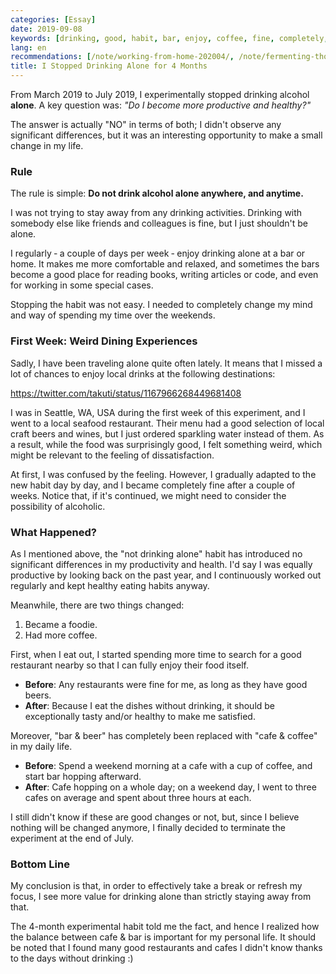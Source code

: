 ```yaml
---
categories: [Essay]
date: 2019-09-08
keywords: [drinking, good, habit, bar, enjoy, coffee, fine, completely, day, healthy]
lang: en
recommendations: [/note/working-from-home-202004/, /note/fermenting-thoughts/, /note/resume-in-html/]
title: I Stopped Drinking Alone for 4 Months
---
```


From March 2019 to July 2019, I experimentally stopped drinking alcohol **alone**. A key question was: *"Do I become more productive and healthy?"* 

The answer is actually "NO" in terms of both; I didn't observe any significant differences, but it was an interesting opportunity to make a small change in my life.

### Rule

The rule is simple: **Do not drink alcohol alone anywhere, and anytime.**

I was not trying to stay away from any drinking activities. Drinking with somebody else like friends and colleagues is fine, but I just shouldn't be alone.

I regularly &dash; a couple of days per week &dash; enjoy drinking alone at a bar or home. It makes me more comfortable and relaxed, and sometimes the bars become a good place for reading books, writing articles or code, and even for working in some special cases.

Stopping the habit was not easy. I needed to completely change my mind and way of spending my time over the weekends.

### First Week: Weird Dining Experiences

Sadly, I have been traveling alone quite often lately. It means that I missed a lot of chances to enjoy local drinks at the following destinations:

https://twitter.com/takuti/status/1167966268449681408

I was in Seattle, WA, USA during the first week of this experiment, and I went to a local seafood restaurant. Their menu had a good selection of local craft beers and wines, but I just ordered sparkling water instead of them. As a result, while the food was surprisingly good, I felt something weird, which might be relevant to the feeling of dissatisfaction.

At first, I was confused by the feeling. However, I gradually adapted to the new habit day by day, and I became completely fine after a couple of weeks. Notice that, if it's continued, we might need to consider the possibility of alcoholic.

### What Happened?

As I mentioned above, the "not drinking alone" habit has introduced no significant differences in my productivity and health. I'd say I was equally productive by looking back on the past year, and I continuously worked out regularly and kept healthy eating habits anyway.

Meanwhile, there are two things changed:

1. Became a foodie.
2. Had more coffee.

First, when I eat out, I started spending more time to search for a good restaurant nearby so that I can fully enjoy their food itself.

- **Before**: Any restaurants were fine for me, as long as they have good beers.
- **After**: Because I eat the dishes without drinking, it should be exceptionally tasty and/or healthy to make me satisfied.

Moreover, "bar & beer" has completely been replaced with "cafe & coffee" in my daily life.

- **Before**: Spend a weekend morning at a cafe with a cup of coffee, and start bar hopping afterward.
- **After**: Cafe hopping on a whole day; on a weekend day, I went to three cafes on average and spent about three hours at each.

I still didn't know if these are good changes or not, but, since I believe nothing will be changed anymore, I finally decided to terminate the experiment at the end of July.

### Bottom Line

My conclusion is that, in order to effectively take a break or refresh my focus, I see more value for drinking alone than strictly staying away from that. 

The 4-month experimental habit told me the fact, and hence I realized how the balance between cafe & bar is important for my personal life. It should be noted that I found many good restaurants and cafes I didn't know thanks to the days without drinking :) 